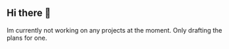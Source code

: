 ## Hi there 👋

Im currently not working on any projects at the moment. Only drafting the plans for one.
